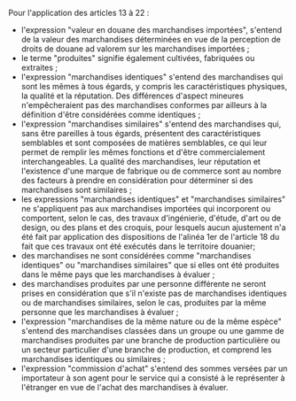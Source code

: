 Pour l'application des articles 13 à 22 :
- l'expression "valeur en douane des marchandises importées",
s'entend de la valeur des marchandises déterminées en vue de la
perception de droits de douane ad valorem sur les marchandises
importées ;
- le terme "produites" signifie également cultivées, fabriquées ou
extraites ;
- l'expression "marchandises identiques" s'entend des marchandises
qui sont les mêmes à tous égards, y compris les caractéristiques
physiques, la qualité et la réputation. Des différences d'aspect
mineures n'empêcheraient pas des marchandises conformes par ailleurs
à la définition d'être considérées comme identiques ;
- l'expression "marchandises similaires" s'entend des marchandises
qui, sans être pareilles à tous égards, présentent des
caractéristiques semblables et sont composées de matières semblables,
ce qui leur permet de remplir les mêmes fonctions et d'être
commercialement interchangeables. La qualité des marchandises, leur
réputation et l'existence d'une marque de fabrique ou de commerce
sont au nombre des facteurs à prendre en considération pour déterminer
si des marchandises sont similaires ;
- les expressions "marchandises identiques" et "marchandises
similaires" ne s'appliquent pas aux marchandises importées qui
incorporent ou comportent, selon le cas, des travaux d'ingénierie,
d'étude, d'art ou de design, ou des plans et des croquis, pour
lesquels aucun ajustement n'a été fait par application des
dispositions de l'alinéa 1er  de l'article 18 du fait que ces
travaux ont été exécutés dans le territoire douanier;
- des marchandises ne sont considérées comme "marchandises identiques"
ou "marchandises similaires" que si elles ont été produites dans le
même pays que les marchandises à évaluer ;
- des marchandises produites par une personne différente ne seront
prises en considération que s'il n'existe pas de marchandises
identiques ou de marchandises similaires, selon le cas, produites par
la même personne que les marchandises à évaluer ;
- l'expression "marchandises de la même nature ou de la même espèce"
s'entend des marchandises classées dans un groupe ou une gamme de
marchandises produites par une branche de production particulière ou
un secteur particulier d'une branche de production, et comprend les
marchandises identiques ou similaires ;
- l'expression "commission d'achat" s'entend des sommes versées par un
importateur à son agent pour le service qui a consisté à le
représenter à l'étranger en vue de l'achat des marchandises à évaluer.